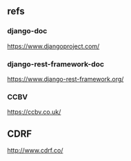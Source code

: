 ## refs

### django-doc

https://www.djangoproject.com/

### django-rest-framework-doc

https://www.django-rest-framework.org/

### CCBV

https://ccbv.co.uk/

## CDRF

http://www.cdrf.co/